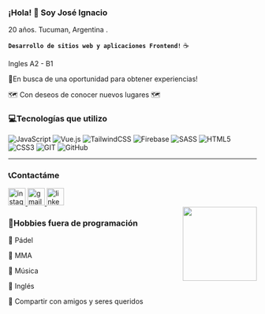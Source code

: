 ### ¡Hola! :wave: Soy José Ignacio
20 años. Tucuman, Argentina .

**`Desarrollo de sitios web y aplicaciones Frontend!`** :coffee:

Ingles A2 - B1

🚀En busca de una oportunidad para obtener experiencias! 

🗺️ Con deseos de conocer nuevos lugares 🗺️

<h3 align="left">💻Tecnologías que utilizo</h3>

![JavaScript](https://img.shields.io/badge/javascript-%23323330.svg?style=for-the-badge&logo=javascript&logoColor=%23F7DF1E) ![Vue.js](https://img.shields.io/badge/vuejs-%2335495e.svg?style=for-the-badge&logo=vuedotjs&logoColor=%234FC08D) ![TailwindCSS](https://img.shields.io/badge/tailwindcss-%2338B2AC.svg?style=for-the-badge&logo=tailwind-css&logoColor=white) ![Firebase](https://img.shields.io/badge/firebase-%23039BE5.svg?style=for-the-badge&logo=firebase) ![SASS](https://img.shields.io/badge/SASS-hotpink.svg?style=for-the-badge&logo=SASS&logoColor=white) ![HTML5](https://img.shields.io/badge/html5-%23E34F26.svg?style=for-the-badge&logo=html5&logoColor=white) ![CSS3](https://img.shields.io/badge/css3-%231572B6.svg?style=for-the-badge&logo=css3&logoColor=white) ![GIT](https://img.shields.io/badge/Git-fc6d26?style=for-the-badge&logo=git&logoColor=white) ![GitHub](https://img.shields.io/badge/GitHub-%23121011.svg?style=for-the-badge&logo=github&logoColor=white)


---

<h3 align="left">📞Contactáme</h3>
<div align="left">
  <a href="https://www.instagram.com/puly___garcia/" target="_blank">
    <img src="https://img.shields.io/static/v1?message=Instagram&logo=instagram&label=&color=E4405F&logoColor=white&labelColor=&style=for-the-badge" height="35" alt="instagram logo"  />
  </a>
  <a href="pulygarcia09@gmail.com" target="_blank">
    <img src="https://img.shields.io/static/v1?message=Gmail&logo=gmail&label=&color=D14836&logoColor=white&labelColor=&style=for-the-badge" height="35" alt="gmail logo"  />
  </a>
  <a href="https://www.linkedin.com/in/jose-ignacio-robledo-puly-008661239/" target="_blank">
    <img src="https://img.shields.io/static/v1?message=LinkedIn&logo=linkedin&label=&color=0077B5&logoColor=white&labelColor=&style=for-the-badge" height="35" alt="linkedin logo"  />
  </a>
</div>

<img align="right" height="150" src="https://media.tenor.com/GfSX-u7VGM4AAAAC/coding.gif"  />

<h3 align="left">🎸Hobbies fuera de programación</h3>
  
  🎾 Pádel
  
  🥊 MMA

  🎵 Música
  
  📖 Inglés
  
  🍕 Compartir con amigos y seres queridos


